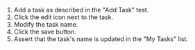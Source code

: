 1. Add a task as described in the "Add Task" test.
2. Click the edit icon next to the task.
3. Modify the task name.
4. Click the save button.
5. Assert that the task's name is updated in the "My Tasks" list.